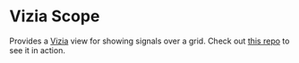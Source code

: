 # Vizia Scope
Provides a [Vizia](https://github.com/vizia/vizia) view for showing signals over a grid. Check out [this repo](https://github.com/PietPtr/compressor) to see it in action.